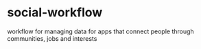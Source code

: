 # social-workflow
workflow for managing data for apps that connect people through communities, jobs and interests
